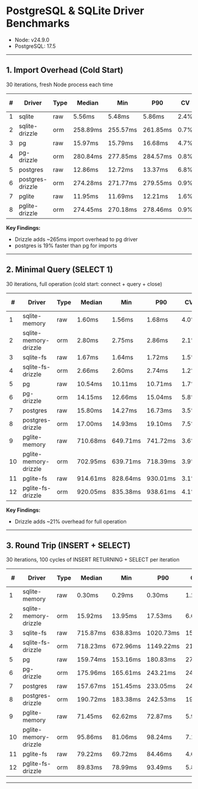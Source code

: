 # PostgreSQL & SQLite Driver Benchmarks

- Node: v24.9.0
- PostgreSQL: 17.5

---

## 1. Import Overhead (Cold Start)

30 iterations, fresh Node process each time

| # | Driver | Type | Median | Min | P90 | CV | ORM Overhead |
|---|---|---|---|---|---|---|---|
| 1 | sqlite | raw | 5.56ms | 5.48ms | 5.86ms | 2.4% | - |
| 2 | sqlite-drizzle | orm | 258.89ms | 255.57ms | 261.85ms | 0.7% | +4555% |
| 3 | pg | raw | 15.97ms | 15.79ms | 16.68ms | 4.7% | - |
| 4 | pg-drizzle | orm | 280.84ms | 277.85ms | 284.57ms | 0.8% | +1659% |
| 5 | postgres | raw | 12.86ms | 12.72ms | 13.37ms | 6.8% | - |
| 6 | postgres-drizzle | orm | 274.28ms | 271.77ms | 279.55ms | 0.9% | +2033% |
| 7 | pglite | raw | 11.95ms | 11.69ms | 12.21ms | 1.6% | - |
| 8 | pglite-drizzle | orm | 274.45ms | 270.18ms | 278.46ms | 0.9% | +2196% |

**Key Findings:**
- Drizzle adds ~265ms import overhead to pg driver
- postgres is 19% faster than pg for imports
---

## 2. Minimal Query (SELECT 1)

30 iterations, full operation (cold start: connect + query + close)

| # | Driver | Type | Median | Min | P90 | CV | ORM Overhead |
|---|---|---|---|---|---|---|---|
| 1 | sqlite-memory | raw | 1.60ms | 1.56ms | 1.68ms | 4.0% | - |
| 2 | sqlite-memory-drizzle | orm | 2.80ms | 2.75ms | 2.86ms | 2.1% | +75% |
| 3 | sqlite-fs | raw | 1.67ms | 1.64ms | 1.72ms | 1.5% | - |
| 4 | sqlite-fs-drizzle | orm | 2.66ms | 2.60ms | 2.74ms | 1.2% | +59% |
| 5 | pg | raw | 10.54ms | 10.11ms | 10.71ms | 1.7% | - |
| 6 | pg-drizzle | orm | 14.15ms | 12.66ms | 15.04ms | 5.8% | +34% |
| 7 | postgres | raw | 15.80ms | 14.27ms | 16.73ms | 3.5% | - |
| 8 | postgres-drizzle | orm | 17.00ms | 14.93ms | 19.10ms | 7.5% | +8% |
| 9 | pglite-memory | raw | 710.68ms | 649.71ms | 741.72ms | 3.6% | - |
| 10 | pglite-memory-drizzle | orm | 702.95ms | 639.71ms | 718.39ms | 3.9% | -1% |
| 11 | pglite-fs | raw | 914.61ms | 828.64ms | 930.01ms | 3.1% | - |
| 12 | pglite-fs-drizzle | orm | 920.05ms | 835.38ms | 938.61ms | 4.1% | +1% |

**Key Findings:**
- Drizzle adds ~21% overhead for full operation
---

## 3. Round Trip (INSERT + SELECT)

30 iterations, 100 cycles of INSERT RETURNING + SELECT per iteration

| # | Driver | Type | Median | Min | P90 | CV | ORM Overhead |
|---|---|---|---|---|---|---|---|
| 1 | sqlite-memory | raw | 0.30ms | 0.29ms | 0.30ms | 1.2% | - |
| 2 | sqlite-memory-drizzle | orm | 15.92ms | 13.95ms | 17.53ms | 6.6% | +5272% |
| 3 | sqlite-fs | raw | 715.87ms | 638.83ms | 1020.73ms | 15.5% | - |
| 4 | sqlite-fs-drizzle | orm | 718.23ms | 672.96ms | 1149.22ms | 21.6% | ~0% |
| 5 | pg | raw | 159.74ms | 153.16ms | 180.83ms | 27.3% | - |
| 6 | pg-drizzle | orm | 175.96ms | 165.61ms | 243.21ms | 24.5% | +10% |
| 7 | postgres | raw | 157.67ms | 151.45ms | 233.05ms | 24.7% | - |
| 8 | postgres-drizzle | orm | 190.72ms | 183.38ms | 242.53ms | 19.2% | +21% |
| 9 | pglite-memory | raw | 71.45ms | 62.62ms | 72.87ms | 5.9% | - |
| 10 | pglite-memory-drizzle | orm | 95.86ms | 81.06ms | 98.24ms | 7.1% | +34% |
| 11 | pglite-fs | raw | 79.22ms | 69.72ms | 84.46ms | 4.6% | - |
| 12 | pglite-fs-drizzle | orm | 89.83ms | 78.99ms | 93.49ms | 5.8% | +13% |

---


